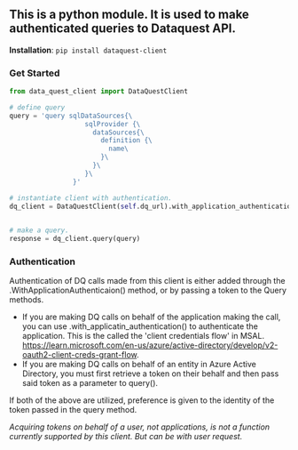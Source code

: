 ## This is a python module. It is used to make authenticated queries to Dataquest API.

**Installation**:
`pip install dataquest-client`

### Get Started

```Python
from data_quest_client import DataQuestClient

# define query
query = 'query sqlDataSources{\
                   sqlProvider {\
                     dataSources{\
                       definition {\
                         name\
                       }\
                     }\
                   }\
                }'

# instantiate client with authentication.
dq_client = DataQuestClient(self.dq_url).with_application_authentication("<client-id>", ["<scopes>"], "<authority>",
                                                                         "<client secret>")

# make a query.
response = dq_client.query(query)
```


### Authentication

Authentication of DQ calls made from this client is either added through the .WithApplicationAuthenticaion() method, or by passing a token to the Query methods.

- If you are making DQ calls on behalf of the application making the call, you can use .with_applicatin_authentication() to authenticate the application. This is the called the 'client credentials flow' in MSAL. https://learn.microsoft.com/en-us/azure/active-directory/develop/v2-oauth2-client-creds-grant-flow.
- If you are making DQ calls on behalf of an entity in Azure Active Directory, you must first retrieve a token on their behalf and then pass said token as a parameter to query().

If both of the above are utilized, preference is given to the identity of the token passed in the query method.

*Acquiring tokens on behalf of a user, not applications, is not a function currently supported by this client. But can be with user request.*